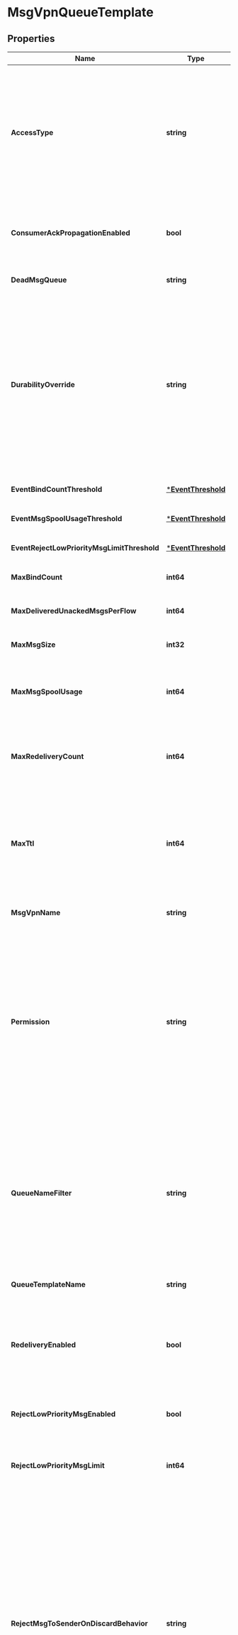 # MsgVpnQueueTemplate

## Properties
Name | Type | Description | Notes
------------ | ------------- | ------------- | -------------
**AccessType** | **string** | The access type for delivering messages to consumer flows. The allowed values and their meaning are:  &lt;pre&gt; \&quot;exclusive\&quot; - Exclusive delivery of messages to the first bound consumer flow. \&quot;non-exclusive\&quot; - Non-exclusive delivery of messages to all bound consumer flows in a round-robin fashion. &lt;/pre&gt;  | [optional] [default to null]
**ConsumerAckPropagationEnabled** | **bool** | Indicates whether the propagation of consumer acknowledgements (ACKs) received on the active replication Message VPN to the standby replication Message VPN is enabled. | [optional] [default to null]
**DeadMsgQueue** | **string** | The name of the Dead Message Queue (DMQ). | [optional] [default to null]
**DurabilityOverride** | **string** | Controls the durability of queues created from this template. If non-durable, the created queue will be non-durable, regardless of the specified durability. If none, the created queue will have the requested durability. The allowed values and their meaning are:  &lt;pre&gt; \&quot;none\&quot; - The durability of the endpoint will be as requested on create. \&quot;non-durable\&quot; - The durability of the created queue will be non-durable, regardless of what was requested. &lt;/pre&gt;  | [optional] [default to null]
**EventBindCountThreshold** | [***EventThreshold**](EventThreshold.md) |  | [optional] [default to null]
**EventMsgSpoolUsageThreshold** | [***EventThreshold**](EventThreshold.md) |  | [optional] [default to null]
**EventRejectLowPriorityMsgLimitThreshold** | [***EventThreshold**](EventThreshold.md) |  | [optional] [default to null]
**MaxBindCount** | **int64** | The maximum number of consumer flows that can bind. | [optional] [default to null]
**MaxDeliveredUnackedMsgsPerFlow** | **int64** | The maximum number of messages delivered but not acknowledged per flow. | [optional] [default to null]
**MaxMsgSize** | **int32** | The maximum message size allowed, in bytes (B). | [optional] [default to null]
**MaxMsgSpoolUsage** | **int64** | The maximum message spool usage allowed, in megabytes (MB). A value of 0 only allows spooling of the last message received and disables quota checking. | [optional] [default to null]
**MaxRedeliveryCount** | **int64** | The maximum number of message redelivery attempts that will occur prior to the message being discarded or moved to the DMQ. A value of 0 means to retry forever. | [optional] [default to null]
**MaxTtl** | **int64** | The maximum time in seconds a message can stay in a Queue when &#x60;respectTtlEnabled&#x60; is &#x60;\&quot;true\&quot;&#x60;. A message expires when the lesser of the sender assigned time-to-live (TTL) in the message and the &#x60;maxTtl&#x60; configured for the Queue, is exceeded. A value of 0 disables expiry. | [optional] [default to null]
**MsgVpnName** | **string** | The name of the Message VPN. | [optional] [default to null]
**Permission** | **string** | The permission level for all consumers, excluding the owner. The allowed values and their meaning are:  &lt;pre&gt; \&quot;no-access\&quot; - Disallows all access. \&quot;read-only\&quot; - Read-only access to the messages. \&quot;consume\&quot; - Consume (read and remove) messages. \&quot;modify-topic\&quot; - Consume messages or modify the topic/selector. \&quot;delete\&quot; - Consume messages, modify the topic/selector or delete the Client created endpoint altogether. &lt;/pre&gt;  | [optional] [default to null]
**QueueNameFilter** | **string** | A wildcardable pattern used to determine which Queues use settings from this Template. Two different wildcards are supported: * and &gt;. Similar to topic filters or subscription patterns, a &gt; matches anything (but only when used at the end), and a * matches zero or more characters but never a slash (/). A &gt; is only a wildcard when used at the end, after a /. A * is only allowed at the end, after a slash (/). | [optional] [default to null]
**QueueTemplateName** | **string** | The name of the Queue Template. | [optional] [default to null]
**RedeliveryEnabled** | **bool** | Enable or disable message redelivery. When enabled, the number of redelivery attempts is controlled by maxRedeliveryCount. When disabled, the message will never be delivered from the queue more than once. Available since 2.18. | [optional] [default to null]
**RejectLowPriorityMsgEnabled** | **bool** | Indicates whether the checking of low priority messages against the &#x60;rejectLowPriorityMsgLimit&#x60; is enabled. | [optional] [default to null]
**RejectLowPriorityMsgLimit** | **int64** | The number of messages of any priority above which low priority messages are not admitted but higher priority messages are allowed. | [optional] [default to null]
**RejectMsgToSenderOnDiscardBehavior** | **string** | Determines when to return negative acknowledgements (NACKs) to sending clients on message discards. Note that NACKs prevent the message from being delivered to any destination and Transacted Session commits to fail. The allowed values and their meaning are:  &lt;pre&gt; \&quot;always\&quot; - Always return a negative acknowledgment (NACK) to the sending client on message discard. \&quot;when-queue-enabled\&quot; - Only return a negative acknowledgment (NACK) to the sending client on message discard when the Queue is enabled. \&quot;never\&quot; - Never return a negative acknowledgment (NACK) to the sending client on message discard. &lt;/pre&gt;  | [optional] [default to null]
**RespectMsgPriorityEnabled** | **bool** | Indicates whether message priorities are respected. When enabled, messages are delivered in priority order, from 9 (highest) to 0 (lowest). | [optional] [default to null]
**RespectTtlEnabled** | **bool** | Indicates whether the the time-to-live (TTL) for messages is respected. When enabled, expired messages are discarded or moved to the DMQ. | [optional] [default to null]

[[Back to Model list]](../README.md#documentation-for-models) [[Back to API list]](../README.md#documentation-for-api-endpoints) [[Back to README]](../README.md)

